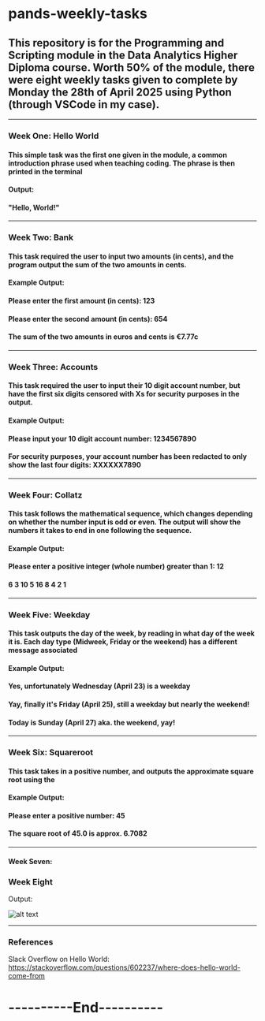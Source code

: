# pands-weekly-tasks


## This repository is for the Programming and Scripting module in the Data Analytics Higher Diploma course. Worth 50% of the module, there were eight weekly tasks given to complete by Monday the 28th of April 2025 using Python (through VSCode in my case). 

----------
### Week One: Hello World

#### This simple task was the first one given in the module, a common introduction phrase used when teaching coding. The phrase is then printed in the terminal

#### Output:
#### "Hello, World!"

----------
### Week Two: Bank

#### This task required the user to input two amounts (in cents), and the program output the sum of the two amounts in cents. 

#### Example Output:
#### Please enter the first amount (in cents): 123
#### Please enter the second amount (in cents): 654
#### The sum of the two amounts in euros and cents is €7.77c

----------
### Week Three: Accounts

#### This task required the user to input their 10 digit account number, but have the first six digits censored with Xs for security purposes in the output.

#### Example Output:
#### Please input your 10 digit account number: 1234567890
#### For security purposes, your account number has been redacted to only show the last four digits: XXXXXX7890

----------
### Week Four: Collatz

#### This task follows the mathematical sequence, which changes depending on whether the number input is odd or even. The output will show the numbers it takes to end in one following the sequence.

#### Example Output:
#### Please enter a positive integer (whole number) greater than 1: 12
#### 6 3 10 5 16 8 4 2 1 

----------
### Week Five: Weekday
#### This task outputs the day of the week, by reading in what day of the week it is. Each day type (Midweek, Friday or the weekend) has a different message associated

#### Example Output:
#### Yes, unfortunately Wednesday (April 23) is a weekday
#### Yay, finally it's Friday (April 25), still a weekday but nearly the weekend!
#### Today is Sunday (April 27) aka. the weekend, yay!

----------
### Week Six: Squareroot
#### This task takes in a positive number, and outputs the approximate square root using the 

#### Example Output:
#### Please enter a positive number: 45
#### The square root of 45.0 is approx. 6.7082

----------
#### Week Seven: 

### Week Eight
Output: 

![alt text](Week8_Plottask_output_FaolánHamilton.png)

----------

### References
Slack Overflow on Hello World: https://stackoverflow.com/questions/602237/where-does-hello-world-come-from

# ----------End---------- #